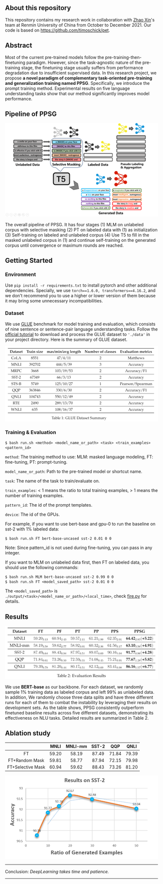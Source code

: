 ## About this repository  
This repository contains my research work in collaboration with [Zhao Xin](http://ai.ruc.edu.cn/academicfaculty/teachers/20191112003.html)'s team at Renmin University of China from October to December 2021. Our code is based on https://github.com/timoschick/pet.


## Abstract
Most of the current pre-trained models follow the pre-training-then-finetuning paradigm. However, since the task-agnostic nature of the pre-training stage, the finetuning stage usually suffers from performance degradation due to insufficient supervised data. In this research project, we propose **a novel paradigm of complementary task-oriented pre-training and generalization training named PPSG**. Specifically, we introduce the prompt training method. Experimental results on five language understanding tasks show that our method significantly improves model performance.

## Pipeline of PPSG 
<div align="center"><img src="images/pipeline.png" /></div> 

The overall pipeline of PPSG. It has four stages (1) MLM on unlabeled corpus with selective masking (2) PT on labeled data with (1) as initialization (3) Self-training on labeled and unlabeled corpus (4) Use T5 to fill in the masked unlabeled corpus in (1) and continue self-training on the generated corpus until convergence or maximum rounds are reached.


## Getting Started
### Environment

Use `pip install -r requirements.txt` to install pytorch and other additional dependencies. Specially, we use `torch==1.6.0, transformers==4.16.2`, and we don't recommend you to use a higher or lower version of them because it may bring some unnecessary incompatibilities.

### Dataset
We use [GLUE](https://gluebenchmark.com/) benchmark for model training and evaluation, which consists of nine sentence or sentence-pair language understanding tasks. Follow the [official tutorial](https://gist.github.com/W4ngatang/60c2bdb54d156a41194446737ce03e2e) to download and process the GLUE dataset to `'./data'` in your project directory. Here is the summary of GLUE dataset.

<div align="center"><img src="images/dataset_summary.png" /></div> 

### Training & Evaluation
```
$ bash run.sh <method> <model_name_or_path> <task> <train_examples> <pattern_id>
```
`method`: The training method to use: MLM: masked language modeling, FT: fine-tuning, PT: prompt-tuning.

`model_name_or_path`: Path to the pre-trained model or shortcut name.

`task`: The name of the task to train/evaluate on.

`train_examples`: < 1 means the ratio to total training examples, > 1 means the number of training examples.

`pattern_id`: The id of the prompt templates.

`device`: The id of the GPUs.

For example, if you want to use bert-base and gpu-0 to run the baseline on sst-2 with 1% labeled data:
```
$ bash run.sh FT bert-base-uncased sst-2 0.01 0 0
```

Note: Since pattern_id is not used during fine-tuning, you can pass in any integer.

If you want to MLM on unlabeled data first, then FT on labeled data, you should use the following commands:
```
$ bash run.sh MLM bert-base-uncased sst-2 0.99 0 0
$ bash run.sh FT <model_saved_path> sst-2 0.01 0 0
```
The `<model_saved_path>` is `./output/<task>/<model_name_or_path>/<local_time>`, check [fire.py](./fire.py) for details.


## Results
<div align="center"><img src="images/results.png" /></div> 

We use **BERT-base** as our backbone. For each dataset, we randomly sample 1% training data as labeled corpus and left 99% as unlabeled data. In addition, We randomly choose three data splits and have three different runs for each of them to combat the instability by leveraging their results on development sets. As the table shows, PPSG consistently outperform finetuned baseline results across five different datasets, demonstrating its effectiveness on NLU tasks. Detailed results are summarized in Table 2.

## Ablation study
<table align="center">
<thead>
<tr>
<th align="center"></th>
<th align="center">MNLI</th>
<th align="center">MNLI-mm</th>
<th align="center">SST-2</th>
<th align="center">QQP</th>
<th align="center">QNLI</th>
</tr>
</thead>
<tbody>
 <tr>
<td align="center">FT</td>
<td align="center">59.20</td>
<td align="center">58.19</td>
<td align="center">87.49</td>
<td align="center">71.84</td>
<td align="center">79.39</td>
</tr>
<tr>
<td align="center">FT+Random Mask</td>
<td align="center">59.81</td>
<td align="center">58.77</td>
<td align="center">87.94</td>
<td align="center">72.15</td>
<td align="center">79.98</td>
</tr>
<tr>
<td align="center">FT+Selective Mask</td>
<td align="center">60.94</td>
<td align="center">59.62</td>
<td align="center">88.43</td>
<td align="center">73.26</td>
<td align="center">81.20</td>
</tr>
</tbody>
</table>

<div align="center"><img src="images/sst-2.png" /></div> 

---

Conclusion: *DeepLearning takes time and patience.*

---
